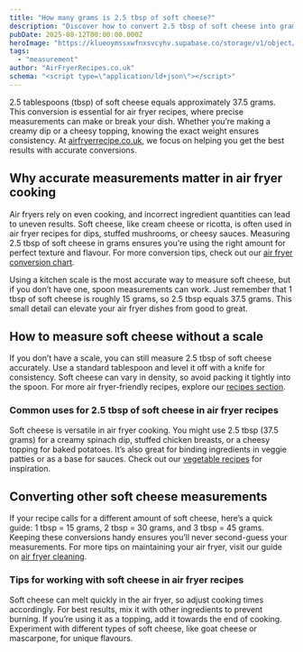 ```yaml
---
title: "How many grams is 2.5 tbsp of soft cheese?"
description: "Discover how to convert 2.5 tbsp of soft cheese into grams for perfect air fryer recipes every time."
pubDate: 2025-08-12T00:00:00.000Z
heroImage: "https://klueoymssxwfnxsvcyhv.supabase.co/storage/v1/object/public/md/how-many-grams-is-2-5-tbsp-soft-cheese-f5e756f0.webp"
tags:
  - "measurement"
author: "AirFryerRecipes.co.uk"
schema: "<script type=\"application/ld+json\"></script>"
---
```


<p>2.5 tablespoons (tbsp) of soft cheese equals approximately 37.5 grams. This conversion is essential for air fryer recipes, where precise measurements can make or break your dish. Whether you’re making a creamy dip or a cheesy topping, knowing the exact weight ensures consistency. At <a href=https://www.airfryerrecipe.co.uk>airfryerrecipe.co.uk</a>, we focus on helping you get the best results with accurate conversions.</p>  

<h2>Why accurate measurements matter in air fryer cooking</h2>  
<p>Air fryers rely on even cooking, and incorrect ingredient quantities can lead to uneven results. Soft cheese, like cream cheese or ricotta, is often used in air fryer recipes for dips, stuffed mushrooms, or cheesy sauces. Measuring 2.5 tbsp of soft cheese in grams ensures you’re using the right amount for perfect texture and flavour. For more conversion tips, check out our <a href=https://www.airfryerrecipe.co.uk/air-fryer-conversion-chart>air fryer conversion chart</a>.</p>  

<p>Using a kitchen scale is the most accurate way to measure soft cheese, but if you don’t have one, spoon measurements can work. Just remember that 1 tbsp of soft cheese is roughly 15 grams, so 2.5 tbsp equals 37.5 grams. This small detail can elevate your air fryer dishes from good to great.</p>  

<h2>How to measure soft cheese without a scale</h2>  
<p>If you don’t have a scale, you can still measure 2.5 tbsp of soft cheese accurately. Use a standard tablespoon and level it off with a knife for consistency. Soft cheese can vary in density, so avoid packing it tightly into the spoon. For more air fryer-friendly recipes, explore our <a href=https://www.airfryerrecipe.co.uk/recipes>recipes section</a>.</p>  

<h3>Common uses for 2.5 tbsp of soft cheese in air fryer recipes</h3>  
<p>Soft cheese is versatile in air fryer cooking. You might use 2.5 tbsp (37.5 grams) for a creamy spinach dip, stuffed chicken breasts, or a cheesy topping for baked potatoes. It’s also great for binding ingredients in veggie patties or as a base for sauces. Check out our <a href=https://www.airfryerrecipe.co.uk/recipe-category/vegetables>vegetable recipes</a> for inspiration.</p>  

<h2>Converting other soft cheese measurements</h2>  
<p>If your recipe calls for a different amount of soft cheese, here’s a quick guide: 1 tbsp = 15 grams, 2 tbsp = 30 grams, and 3 tbsp = 45 grams. Keeping these conversions handy ensures you’ll never second-guess your measurements. For more tips on maintaining your air fryer, visit our guide on <a href=https://www.airfryerrecipe.co.uk/air-fryer-cleaner>air fryer cleaning</a>.</p>  

<h3>Tips for working with soft cheese in air fryer recipes</h3>  
<p>Soft cheese can melt quickly in the air fryer, so adjust cooking times accordingly. For best results, mix it with other ingredients to prevent burning. If you’re using it as a topping, add it towards the end of cooking. Experiment with different types of soft cheese, like goat cheese or mascarpone, for unique flavours.</p>